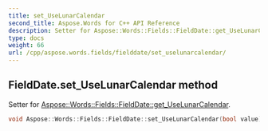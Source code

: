 ```yaml
---
title: set_UseLunarCalendar
second_title: Aspose.Words for C++ API Reference
description: Setter for Aspose::Words::Fields::FieldDate::get_UseLunarCalendar. 
type: docs
weight: 66
url: /cpp/aspose.words.fields/fielddate/set_uselunarcalendar/
---
```

## FieldDate.set_UseLunarCalendar method


Setter for [Aspose::Words::Fields::FieldDate::get_UseLunarCalendar](../get_uselunarcalendar/).

```cpp
void Aspose::Words::Fields::FieldDate::set_UseLunarCalendar(bool value)
```

